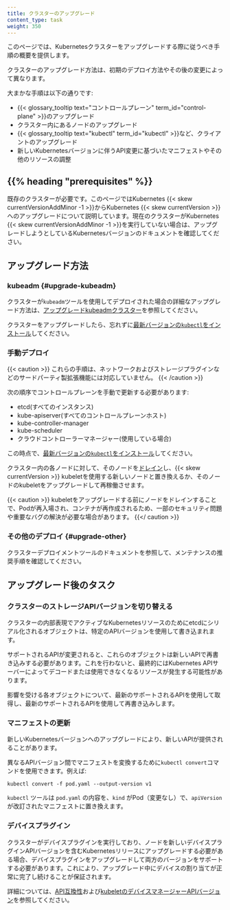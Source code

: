 ```yaml
---
title: クラスターのアップグレード
content_type: task
weight: 350
---
```


<!-- 概要 -->
このページでは、Kubernetesクラスターをアップグレードする際に従うべき手順の概要を提供します。

クラスターのアップグレード方法は、初期のデプロイ方法やその後の変更によって異なります。

大まかな手順は以下の通りです:

- {{< glossary_tooltip text="コントロールプレーン" term_id="control-plane" >}}のアップグレード
- クラスター内にあるノードのアップグレード
- {{< glossary_tooltip text="kubectl" term_id="kubectl" >}}など、クライアントのアップグレード
- 新しいKubernetesバージョンに伴うAPI変更に基づいたマニフェストやその他のリソースの調整

## {{% heading "prerequisites" %}}

既存のクラスターが必要です。このページではKubernetes {{< skew currentVersionAddMinor -1 >}}からKubernetes {{< skew currentVersion >}}へのアップグレードについて説明しています。現在のクラスターがKubernetes {{< skew currentVersionAddMinor -1 >}}を実行していない場合は、アップグレードしようとしているKubernetesバージョンのドキュメントを確認してください。

## アップグレード方法

### kubeadm {#upgrade-kubeadm}

クラスターが`kubeadm`ツールを使用してデプロイされた場合の詳細なアップグレード方法は、[アップグレードkubeadmクラスター](/docs/tasks/administer-cluster/kubeadm/kubeadm-upgrade/)を参照してください。

クラスターをアップグレードしたら、忘れずに[最新バージョンの`kubectl`をインストール](/docs/tasks/tools/)してください。

### 手動デプロイ

{{< caution >}}
これらの手順は、ネットワークおよびストレージプラグインなどのサードパーティ製拡張機能には対応していません。
{{< /caution >}}

次の順序でコントロールプレーンを手動で更新する必要があります:

- etcd(すべてのインスタンス)
- kube-apiserver(すべてのコントロールプレーンホスト)
- kube-controller-manager
- kube-scheduler
- クラウドコントローラーマネージャー(使用している場合)

この時点で、[最新バージョンの`kubectl`をインストール](/docs/tasks/tools/)してください。

クラスター内の各ノードに対して、そのノードを[ドレイン](/docs/tasks/administer-cluster/safely-drain-node/)し、{{< skew currentVersion >}} kubeletを使用する新しいノードと置き換えるか、そのノードのkubeletをアップグレードして再稼働させます。

{{< caution >}}
kubeletをアップグレードする前にノードをドレインすることで、Podが再入場され、コンテナが再作成されるため、一部のセキュリティ問題や重要なバグの解決が必要な場合があります。
{{</ caution >}}

### その他のデプロイ {#upgrade-other}

クラスターデプロイメントツールのドキュメントを参照して、メンテナンスの推奨手順を確認してください。

## アップグレード後のタスク

### クラスターのストレージAPIバージョンを切り替える

クラスターの内部表現でアクティブなKubernetesリソースのためにetcdにシリアル化されるオブジェクトは、特定のAPIバージョンを使用して書き込まれます。

サポートされるAPIが変更されると、これらのオブジェクトは新しいAPIで再書き込みする必要があります。これを行わないと、最終的にはKubernetes APIサーバーによってデコードまたは使用できなくなるリソースが発生する可能性があります。

影響を受ける各オブジェクトについて、最新のサポートされるAPIを使用して取得し、最新のサポートされるAPIを使用して再書き込みします。

### マニフェストの更新

新しいKubernetesバージョンへのアップグレードにより、新しいAPIが提供されることがあります。

異なるAPIバージョン間でマニフェストを変換するために`kubectl convert`コマンドを使用できます。例えば:

```shell
kubectl convert -f pod.yaml --output-version v1
```

`kubectl` ツールは `pod.yaml` の内容を、`kind` がPod（変更なし）で、`apiVersion` が改訂されたマニフェストに置き換えます。

### デバイスプラグイン

クラスターがデバイスプラグインを実行しており、ノードを新しいデバイスプラグインAPIバージョンを含むKubernetesリリースにアップグレードする必要がある場合、デバイスプラグインをアップグレードして両方のバージョンをサポートする必要があります。これにより、アップグレード中にデバイスの割り当てが正常に完了し続けることが保証されます。

詳細については、[API互換性](/docs/concepts/extend-kubernetes/compute-storage-net/device-plugins/#api-compatibility)および[kubeletのデバイスマネージャーAPIバージョン](/docs/reference/node/device-plugin-api-versions/)を参照してください。
